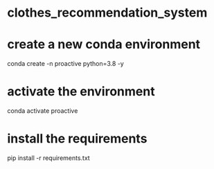 # clothes_recommendation_system


# create a new conda environment
conda create -n proactive python=3.8 -y

# activate the environment
conda activate proactive


# install the requirements
pip install -r requirements.txt

